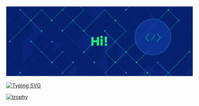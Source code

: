 [![MasterHead](https://github.com/Mr-pasifik19/Mr-pasifik19/blob/a9a87f8972bc31b4bda4450daa7ca70eafee1618/banner.png)](https://github.com/Mr-pasifik19)

  <a href="https://git.io/typing-svg"><img src="https://readme-typing-svg.demolab.com?font=Fira+Code&weight=600&size=30&duration=3500&pause=1000&random=false&width=439&lines=Hello+there!+I'm+Pasifik" alt="Typing SVG" /></a>
    
[![trophy](https://github-profile-trophy.vercel.app/?username=Mr-pasifik19&rank=SECRET,SSS,SS,S,AAA,AA,A,B,C&theme=algolia&column=-1)](https://github.com/ryo-ma/github-profile-trophy)
